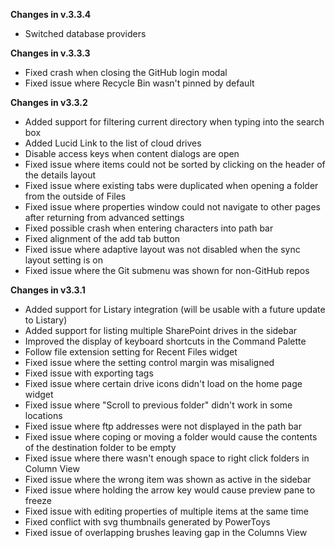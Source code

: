 **Changes in v.3.3.4**

- Switched database providers

**Changes in v.3.3.3**

- Fixed crash when closing the GitHub login modal
- Fixed issue where Recycle Bin wasn't pinned by default

**Changes in v3.3.2**

- Added support for filtering current directory when typing into the search box
- Added Lucid Link to the list of cloud drives
- Disable access keys when content dialogs are open
- Fixed issue where items could not be sorted by clicking on the header of the details layout
- Fixed issue where existing tabs were duplicated when opening a folder from the outside of Files
- Fixed issue where properties window could not navigate to other pages after returning from advanced settings
- Fixed possible crash when entering characters into path bar
- Fixed alignment of the add tab button
- Fixed issue where adaptive layout was not disabled when the sync layout setting is on
- Fixed issue where the Git submenu was shown for non-GitHub repos

**Changes in v3.3.1**

- Added support for Listary integration (will be usable with a future update to Listary)
- Added support for listing multiple SharePoint drives in the sidebar
- Improved the display of keyboard shortcuts in the Command Palette
- Follow file extension setting for Recent Files widget
- Fixed issue where the setting control margin was misaligned
- Fixed issue with exporting tags
- Fixed issue where certain drive icons didn't load on the home page widget
- Fixed issue where "Scroll to previous folder" didn't work in some locations
- Fixed issue where ftp addresses were not displayed in the path bar
- Fixed issue where coping or moving a folder would cause the contents of the destination folder to be empty
- Fixed issue where there wasn't enough space to right click folders in Column View
- Fixed issue where the wrong item was shown as active in the sidebar
- Fixed issue where holding the arrow key would cause preview pane to freeze
- Fixed issue with editing properties of multiple items at the same time
- Fixed conflict with svg thumbnails generated by PowerToys
- Fixed issue of overlapping brushes leaving gap in the Columns View
